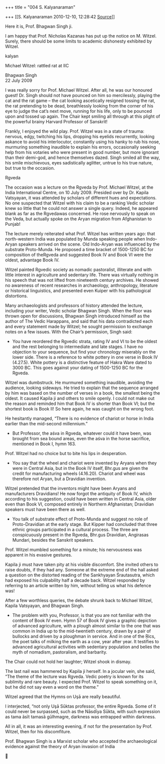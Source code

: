 +++
title = "004 S. Kalyanaraman"

+++
[[S. Kalyanaraman	2010-12-10, 12:28:42 [Source](https://groups.google.com/g/bvparishat/c/flM-YyCZCBo)]]



Here it is, Prof. Bhagwan Singh ji.

  

I am happy that Prof. Nicholas Kazanas has put up the notice on M. Witzel. Surely, there should be some limits to academic dishonesty exhibited by Witzel.  

  

kalyan

  

Michael Witzel: rattled rat at IIC  
  
Bhagwan Singh  
22 July 2009  
  
I was really sorry for Prof. Michael Witzel. After all, he was our honoured guest! Dr. Singh should not have pounced on him so mercilessly, playing the cat and the rat game – the cat looking ascetically resigned tossing the rat, the rat pretending to be dead, breathlessly looking from the corner of his eye to judge the cat’s next move, running for his life, only to be pounced upon and tossed up again. The Chair kept smiling all through at this plight of the powerful brainy Harvard Professor of Sanskrit!  
  
Frankly, I enjoyed the wild play. Prof. Witzel was in a state of trauma: nervous, edgy, twitching his lips, dropping his eyelids recurrently, looking askance to avoid his interlocutor, constantly using his hanky to rub his nose, murmuring something inaudible to explain his errors, occasionally seeking help from his votaries who were present in good number, but more ignorant than their demi-god, and hence themselves dazed. Singh smiled all the way, his smile mischievous, eyes sadistically aglitter, untrue to his true nature, but true to the occasion.  
  
Rgveda  
  
The occasion was a lecture on the Rgveda by Prof. Michael Witzel, at the India International Centre, on 10 July 2009. Presided over by Dr. Kapila Vatsyayan, it was attended by scholars of different hues and expectations. No one suspected that Witzel with his claim to be a ranking Vedic scholar knew so little that he could not answer a single query. Indeed, he appeared blank as far as the Rgvedawas concerned. He rose nervously to speak on the Veda, but actually spoke on the Aryan migration from Afghanistan to Punjab!  
  
The lecture merely reiterated what Prof. Witzel has written years ago: that north-western India was populated by Munda speaking people when Indo-Aryan speakers arrived on the scene. Old Indo-Aryan was influenced by the substrate Proto-Munda. He proposed a time bracket of 1500-1250 BC for composition of theRgveda and suggested Book IV and Book VI were the oldest, advantage Book IV.  
  
Witzel painted Rgvedic society as nomadic pastoralist, illiterate and with little interest in agriculture and sedentary life. There was virtually nothing in his speech that was not lifted from nineteenth century archives. He showed no awareness of recent researches in archaeology, anthropology, literature or historical linguistics, and presented even Kuiper with his pathological distortions.  
  
Many archaeologists and professors of history attended the lecture, including your writer, Vedic scholar Bhagwan Singh. When the floor was thrown open for discussions, Bhagwan Singh introduced himself as the author of The Vedic Harappans, and said that his data contradicted each and every statement made by Witzel; he sought permission to exchange notes on a few issues. With the Chair’s permission, Singh said:  
  
- You have reordered the Rgvedic strata, rating IV and VI to be the oldest and the rest belonging to intermediate and late stages. I have no objection to your sequence, but find your chronology miserably on the lower side. There is a reference to white pottery in one verse in Book IV (4.27.5). White pottery is a distinctive feature of Hakra Ware dated to 3000 BC. This goes against your dating of 1500-1250 BC for the Rgveda.  
  
Witzel was dumbstruck. He murmured something inaudible, avoiding the audience, looking sideways. He tried to explain that the sequence arranged by him was based on the number of verses in a book, the smallest being the oldest. It caused Kapila ji and others to smile openly. I could not make out the reason and reminded him that Book IV is shorter than Book VI; but the shortest book is Book II! So here again, he was caught on the wrong foot.  
  
He hesitantly managed, “There is no evidence of chariot or horse in India earlier than the mid-second millennium.”  
  
- But Professor, the aśva in Rgveda, whatever could it have been, was brought from sea bound areas, even the aśva in the horse sacrifice, mentioned in Book I, hymn 163.  
  
Prof. Witzel had no choice but to bite his lips in desperation.  
  
- You say that the wheel and chariot were invented by Aryans when they were in Central Asia, but in the Book IV itself, Bhr.gus are given the credit for manufacturing wheels (4.16.20). Chariot and wheel was therefore not Aryan, but a Dravidian invention.  
  
Witzel pretended that the inventors might have been Aryans and manufacturers Dravidians! He now forgot the antiquity of Book IV, which according to his suggestion, could have been written in Central Asia, older even than Book VI, composed entirely in Northern Afghanistan; Dravidian speakers must have been there as well.  
  
- You talk of substrate effect of Proto-Munda and suggest no role of Proto-Dravidian at the early stage. But Kipper had concluded that three ethnic groups participated in a cultural process. The three are conspicuously present in the Rgveda, Bhr.gus Dravidian, Angirasas Mundari, besides the Sanskrit speakers.  
  
Prof. Witzel mumbled something for a minute; his nervousness was apparent in his evasive gestures.  
  
Kapila ji must have taken pity at his visible discomfort. She invited others to raise doubts, if they had any. Someone at the extreme end of the hall asked a question on the distorted reading of the Sankhyayan Śrautasutra, which had exposed his culpability half a decade back. Witzel responded by referring to an article written by him, without telling us what his defence was!  
  
After a few worthless queries, the debate shrunk back to Michael Witzel, Kapila Vatsyayan, and Bhagwan Singh.  
  
- The problem with you, Professor, is that you are not familiar with the content of Book IV even. Hymn 57 of Book IV gives a graphic depiction of advanced agriculture, with a plough almost similar to the one that was common in India up to the mid-twentieth century, drawn by a pair of bullocks and driven by a ploughman in service. And in one of the Ŗics, the poet talks of milking the earth as a cow, year after year. It testifies to advanced agricultural activities with sedentary population and belies the myth of nomadism, pastoralism, and barbarity.  
  
The Chair could not hold her laughter; Witzel shook in dismay.  
  
The last nail was hammered by Kapila ji herself. In a jocular vein, she said, “The theme of the lecture was Rgveda. Vedic poetry is known for its sublimity and rare beauty. I expected Prof. Witzel to speak something on it, but he did not say even a word on the theme.”  
  
Witzel agreed that the Hymns on Uşā are really beautiful.  
  
I interjected, “not only Uşā Sūktas professor, the entire Rgveda. Some of it could never be surpassed, such as the Nāsdīya Sūkta, with such expression as tama āsīt tamasā gūlhmagre, darkness was entrapped within darkness.  
  
All in all, it was an interesting evening, if not for the presentation by Prof. Witzel, then for his discomfiture.  
  
Prof. Bhagwan Singh is a Marxist scholar who accepted the archaeological evidence against the theory of Aryan invasion of India

  



